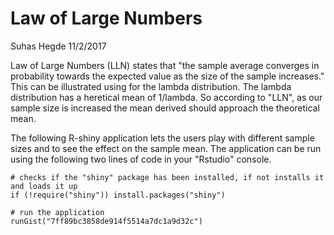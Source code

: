 Law of Large Numbers
================
Suhas Hegde
11/2/2017

Law of Large Numbers (LLN) states that "the sample average converges in probability towards the expected value as the size of the sample increases." This can be illustrated using for the lambda distribution. The lambda distribution has a heretical mean of 1/lambda. So according to "LLN", as our sample size is increased the mean derived should approach the theoretical mean.

The following R-shiny application lets the users play with different sample sizes and to see the effect on the sample mean. The application can be run using the following two lines of code in your "Rstudio" console.

    # checks if the "shiny" package has been installed, if not installs it and loads it up
    if (!require("shiny")) install.packages("shiny")

    # run the application 
    runGist("7ff89bc3858de914f5514a7dc1a9d32c")

